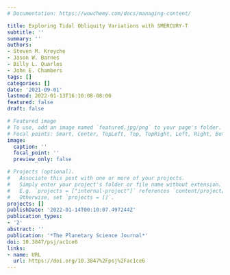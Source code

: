 ```yaml
---
# Documentation: https://wowchemy.com/docs/managing-content/

title: Exploring Tidal Obliquity Variations with SMERCURY-T
subtitle: ''
summary: ''
authors:
- Steven M. Kreyche
- Jason W. Barnes
- Billy L. Quarles
- John E. Chambers
tags: []
categories: []
date: '2021-09-01'
lastmod: 2022-01-13T16:10:08-08:00
featured: false
draft: false

# Featured image
# To use, add an image named `featured.jpg/png` to your page's folder.
# Focal points: Smart, Center, TopLeft, Top, TopRight, Left, Right, BottomLeft, Bottom, BottomRight.
image:
  caption: ''
  focal_point: ''
  preview_only: false

# Projects (optional).
#   Associate this post with one or more of your projects.
#   Simply enter your project's folder or file name without extension.
#   E.g. `projects = ["internal-project"]` references `content/project/deep-learning/index.md`.
#   Otherwise, set `projects = []`.
projects: []
publishDate: '2022-01-14T00:10:07.497244Z'
publication_types:
- '2'
abstract: ''
publication: '*The Planetary Science Journal*'
doi: 10.3847/psj/ac1ce6
links:
- name: URL
  url: https://doi.org/10.3847%2Fpsj%2Fac1ce6
---
```

